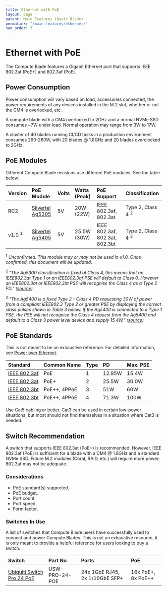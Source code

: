 ```yaml
---
title: Ethernet with PoE
layout: page
parent: Main Features (Basic Blade)
permalink: "/main-features/ethernet/"
nav_order: 3
---
```


# Ethernet with PoE

The Compute Blade features a Gigabit Ethernet port that supports IEEE 802.3at (PoE+) and 802.3af (PoE).

## Power Consumption

Power consumption will vary based on load, accessories connected, the power requirements of any devices installed in the M.2 slot, whether or not the CM4 is overlocked, etc.

A compute blade with a CM4 overlocked to 2GHz and a normal NVMe SSD consumes ~7W under load. Normal operation may range from 3W to 17W.

A cluster of 40 blades running CI/CD tasks in a production environment consumes 260-280W, with 20 blades @ 1.8GHz and 20 blades overclocked to 2GHz.

## PoE Modules

Different Compute Blade revisions use different PoE modules. See the table below.

| Version           | PoE Module                                        | Volts | Watts (Peak) | PoE Support                    | Classification               |
|:------------------|:--------------------------------------------------|:------|:-------------|:-------------------------------|:-----------------------------|
| RC2               | [Silvertel Ag5305](https://silvertel.com/ag5300/) | 5V    | 20W (22W)    | IEEE 802.3af, 802.3at          | Type 2, Class 4 <sup>2</sup> |
| v1.0 <sup>1</sup> | [Silvertel Ag5405](https://silvertel.com/ag5400/) | 5V    | 25.5W (30W)  | IEEE 802.3af, 802.3at, 802.3bt | Type 2, Class 4 <sup>3</sup> |

<sup>1</sup> _Unconfirmed. This module may or may not be used in v1.0. Once confirmed, this document will be updated._ 

<sup>2</sup> _"The Ag5300 classification is fixed at Class 4, this means that an IEEE802.3at Type 1 or an IEEE802.3af PSE will default to Class 0. However an IEEE802.3at or IEEE802.3bt PSE will recognise the Class 4 as a Type 2 PD." ([source](https://silvertel.com/images/datasheets/Ag5300-datasheet-smallest-30W-Power-Over-Ethernet-Plus-Module-PoEplusPD.pdf))_

<sup>3</sup> _"The Ag5400 is a fixed Type 2 - Class 4 PD requesting 30W of power from a compliant IEEE802.3 Type 2 or greater PSE by displaying the correct class pulses shown in Table 3 below. If the Ag5400 is connected to a Type 1 PSE, the PSE will not recognise the Class 4 request from the Ag5400 and default to a Class 3 power level device and supply 15.4W." ([source](https://silvertel.com/images/datasheets/Ag5400-datasheet-high%20Efficiency-30W-Power-Over-Ethernet-Plus-Module-PoE+PD.pdf))_

## PoE Standards

This is not meant to be an exhaustive reference. For detailed information, see [Power over Ethernet](https://en.wikipedia.org/wiki/Power_over_Ethernet).

| Standard                                                              | Common Name  | Type | PD     | Max. PSE | 
|:----------------------------------------------------------------------|:-------------|:-----|:-------|:---------|
| [IEEE 802.3af](https://standards.ieee.org/ieee/802.3af/1090/)         | PoE          | 1    | 12.95W | 15.4W    |
| [IEEE 802.3at](https://standards.ieee.org/standard/802_3at-2009.html) | PoE+         | 2    | 25.5W  | 30.0W    |
| [IEEE 802.3bt](https://standards.ieee.org/ieee/802.3bt/6749/)         | PoE++, 4PPoE | 3    | 51W    | 60W      |
| [IEEE 802.3bt](https://standards.ieee.org/ieee/802.3bt/6749/)         | PoE++, 4PPoE | 4    | 71.3W  | 100W     |

Use Cat5 cabling or better. Cat3 can be used in certain low-power situations, but most should not find themselves in a situation where Cat3 is needed.

## Switch Recommendation

A switch that supports IEEE 802.3at (PoE+) is recommended. However, IEEE 802.3af (PoE) is sufficient for a blade with a CM4 @ 1.8GHz and a standard NVMe SSD. Future M.2 modules (Coral, RAID, etc.) will require more power; 802.3af may not be adequate.

### Considerations

* PoE standard(s) supported.
* PoE budget.
* Port count.
* Port speed.
* Form factor.

### Switches In Use

A list of switches that Compute Blade users have successfully used to connect and power Compute Blades. This is not an exhaustive resource, it is only meant to provide a helpful reference for users looking to buy a switch.

| Switch                                                                     | Part No.       | Ports                          | PoE                |
|:---------------------------------------------------------------------------|:---------------|:-------------------------------|:-------------------|
| [Ubiquiti Switch Pro 24 PoE](https://store.ui.com/products/usw-pro-24-poe) | USW-PRO-24-POE | 24x 1GbE RJ45, 2x 1/10GbE SFP+ | 16x PoE+, 8x PoE++ |